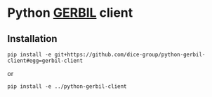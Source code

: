 # Python [GERBIL](https://dice-research.org/GERBIL) client
## Installation
```
pip install -e git+https://github.com/dice-group/python-gerbil-client#egg=gerbil-client
```
or
```
pip install -e ../python-gerbil-client
```
